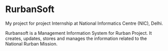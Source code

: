 # RurbanSoft

My project for project Internship at National Informatics Centre (NIC), Delhi.

Rurbansoft is a Management Information System for Rurban Project. It creates, updates, stores and manages the information related to the National Rurban Mission.
